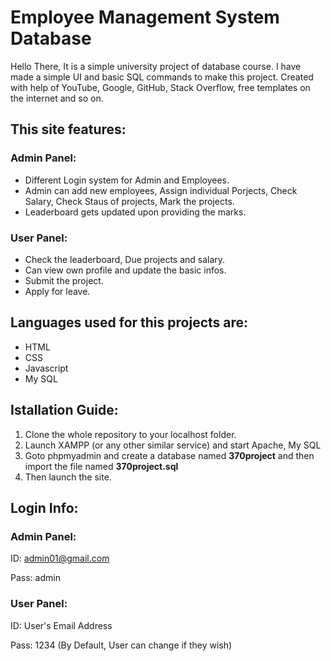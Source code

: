 # Employee Management System Database

Hello There, It is a simple university project of database course. I have made a simple UI and basic SQL commands to make this project.
Created with help of YouTube, Google, GitHub, Stack Overflow, free templates on the internet and so on.

## This site features:

### Admin Panel:

- Different Login system for Admin and Employees.
- Admin can add new employees, Assign individual Porjects, Check Salary, Check Staus of projects, Mark the projects.
- Leaderboard gets updated upon providing the marks.

### User Panel:

- Check the leaderboard, Due projects and salary.
- Can view own profile and update the basic infos.
- Submit the project.
- Apply for leave.

## Languages used for this projects are:

- HTML
- CSS
- Javascript
- My SQL

## Istallation Guide:

1. Clone the whole repository to your localhost folder.
2. Launch XAMPP (or any other similar service) and start Apache, My SQL
3. Goto phpmyadmin and create a database named **370project** and then import the file named **370project.sql**
4. Then launch the site.

## Login Info:

### Admin Panel:

ID: admin01@gmail.com

Pass: admin

### User Panel:

ID: User's Email Address

Pass: 1234 (By Default, User can change if they wish)
